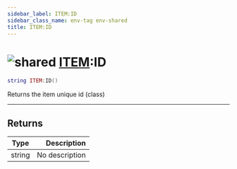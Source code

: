 ```yaml
---
sidebar_label: ITEM:ID
sidebar_class_name: env-tag env-shared
title: ITEM:ID
---
```


# <img src='/img/wiki/shared.png' alt='shared' classname='env-tag' /> [ITEM](../item/README.md):ID

```lua
string ITEM:ID()
```

Returns the item unique id (class)<br/>

-----------------
## Returns

| Type   | Description |
| ------ | ----------: |
| string | No description |
